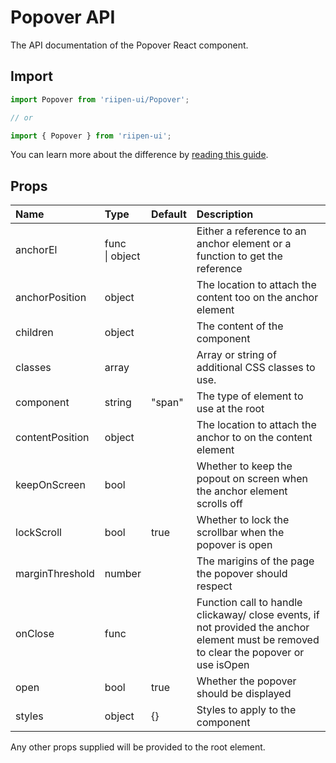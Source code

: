<!--- This documentation is automatically generated, do not try to edit it. -->

# Popover API

<p class="description">The API documentation of the Popover React component.</p>

## Import

```js
import Popover from 'riipen-ui/Popover';

// or

import { Popover } from 'riipen-ui';
```

You can learn more about the difference by [reading this guide](/guides/bundle-size).

## Props

| Name | Type | Default | Description |
|:-----|:-----|:--------|:------------|
| <span class="prop-name">anchorEl</span> | <span class="prop-type">func<br>&#124;&nbsp;object</span> |  | Either a reference to an anchor element or a function to get the reference |
| <span class="prop-name">anchorPosition</span> | <span class="prop-type">object</span> |  | The location to attach the content too on the anchor element |
| <span class="prop-name">children</span> | <span class="prop-type">object</span> |  | The content of the component |
| <span class="prop-name">classes</span> | <span class="prop-type">array</span> |  | Array or string of additional CSS classes to use. |
| <span class="prop-name">component</span> | <span class="prop-type">string</span> | <span class="prop-default">"span"</span> | The type of element to use at the root |
| <span class="prop-name">contentPosition</span> | <span class="prop-type">object</span> |  | The location to attach the anchor to on the content element |
| <span class="prop-name">keepOnScreen</span> | <span class="prop-type">bool</span> |  | Whether to keep the popout on screen when the anchor element scrolls off |
| <span class="prop-name">lockScroll</span> | <span class="prop-type">bool</span> | <span class="prop-default">true</span> | Whether to lock the scrollbar when the popover is open |
| <span class="prop-name">marginThreshold</span> | <span class="prop-type">number</span> |  | The marigins of the page the popover should respect |
| <span class="prop-name">onClose</span> | <span class="prop-type">func</span> |  | Function call to handle clickaway/ close events, if not provided the anchor element must be removed to clear the popover or use isOpen |
| <span class="prop-name">open</span> | <span class="prop-type">bool</span> | <span class="prop-default">true</span> | Whether the popover should be displayed |
| <span class="prop-name">styles</span> | <span class="prop-type">object</span> | <span class="prop-default">{}</span> | Styles to apply to the component |


Any other props supplied will be provided to the root element.